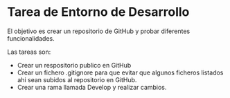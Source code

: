 
# Tarea de Entorno de Desarrollo

El objetivo es crear un repositorio de GitHub y probar diferentes funcionalidades. 

Las tareas son: 

* Crear un respositorio publico en GitHub
* Crear un fichero .gitignore para que evitar que algunos ficheros listados ahi sean subidos al repositorio en GitHub. 
* Crear una rama llamada Develop y realizar cambios. 

